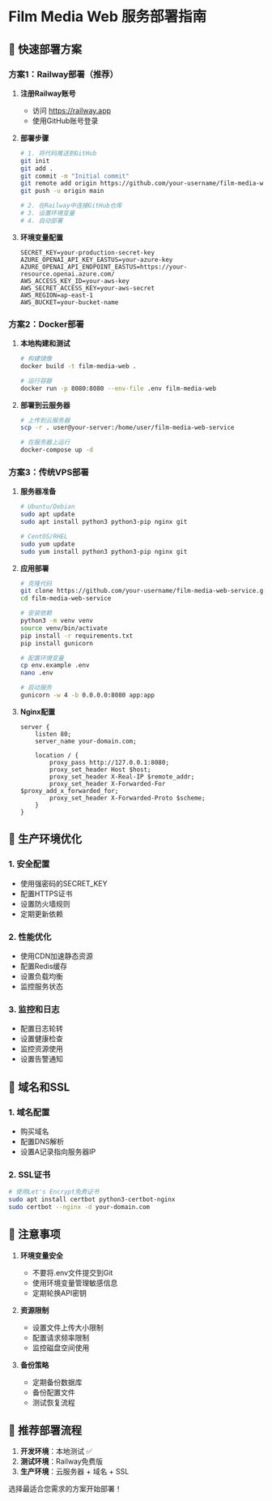 # Film Media Web 服务部署指南

## 🚀 快速部署方案

### 方案1：Railway部署（推荐）

1. **注册Railway账号**
   - 访问 https://railway.app
   - 使用GitHub账号登录

2. **部署步骤**
   ```bash
   # 1. 将代码推送到GitHub
   git init
   git add .
   git commit -m "Initial commit"
   git remote add origin https://github.com/your-username/film-media-web-service.git
   git push -u origin main
   
   # 2. 在Railway中连接GitHub仓库
   # 3. 设置环境变量
   # 4. 自动部署
   ```

3. **环境变量配置**
   ```
   SECRET_KEY=your-production-secret-key
   AZURE_OPENAI_API_KEY_EASTUS=your-azure-key
   AZURE_OPENAI_API_ENDPOINT_EASTUS=https://your-resource.openai.azure.com/
   AWS_ACCESS_KEY_ID=your-aws-key
   AWS_SECRET_ACCESS_KEY=your-aws-secret
   AWS_REGION=ap-east-1
   AWS_BUCKET=your-bucket-name
   ```

### 方案2：Docker部署

1. **本地构建和测试**
   ```bash
   # 构建镜像
   docker build -t film-media-web .
   
   # 运行容器
   docker run -p 8080:8080 --env-file .env film-media-web
   ```

2. **部署到云服务器**
   ```bash
   # 上传到云服务器
   scp -r . user@your-server:/home/user/film-media-web-service
   
   # 在服务器上运行
   docker-compose up -d
   ```

### 方案3：传统VPS部署

1. **服务器准备**
   ```bash
   # Ubuntu/Debian
   sudo apt update
   sudo apt install python3 python3-pip nginx git
   
   # CentOS/RHEL
   sudo yum update
   sudo yum install python3 python3-pip nginx git
   ```

2. **应用部署**
   ```bash
   # 克隆代码
   git clone https://github.com/your-username/film-media-web-service.git
   cd film-media-web-service
   
   # 安装依赖
   python3 -m venv venv
   source venv/bin/activate
   pip install -r requirements.txt
   pip install gunicorn
   
   # 配置环境变量
   cp env.example .env
   nano .env
   
   # 启动服务
   gunicorn -w 4 -b 0.0.0.0:8080 app:app
   ```

3. **Nginx配置**
   ```nginx
   server {
       listen 80;
       server_name your-domain.com;
       
       location / {
           proxy_pass http://127.0.0.1:8080;
           proxy_set_header Host $host;
           proxy_set_header X-Real-IP $remote_addr;
           proxy_set_header X-Forwarded-For $proxy_add_x_forwarded_for;
           proxy_set_header X-Forwarded-Proto $scheme;
       }
   }
   ```

## 🔧 生产环境优化

### 1. 安全配置
- 使用强密码的SECRET_KEY
- 配置HTTPS证书
- 设置防火墙规则
- 定期更新依赖

### 2. 性能优化
- 使用CDN加速静态资源
- 配置Redis缓存
- 设置负载均衡
- 监控服务状态

### 3. 监控和日志
- 配置日志轮转
- 设置健康检查
- 监控资源使用
- 设置告警通知

## 📱 域名和SSL

### 1. 域名配置
- 购买域名
- 配置DNS解析
- 设置A记录指向服务器IP

### 2. SSL证书
```bash
# 使用Let's Encrypt免费证书
sudo apt install certbot python3-certbot-nginx
sudo certbot --nginx -d your-domain.com
```

## 🚨 注意事项

1. **环境变量安全**
   - 不要将.env文件提交到Git
   - 使用环境变量管理敏感信息
   - 定期轮换API密钥

2. **资源限制**
   - 设置文件上传大小限制
   - 配置请求频率限制
   - 监控磁盘空间使用

3. **备份策略**
   - 定期备份数据库
   - 备份配置文件
   - 测试恢复流程

## 🎯 推荐部署流程

1. **开发环境**：本地测试 ✅
2. **测试环境**：Railway免费版
3. **生产环境**：云服务器 + 域名 + SSL

选择最适合您需求的方案开始部署！
